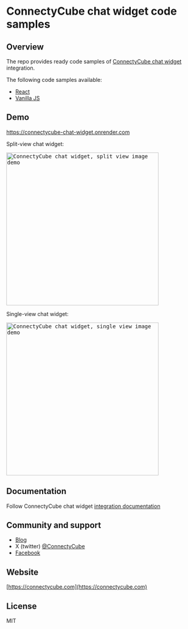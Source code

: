 # ConnectyCube chat widget code samples


## Overview 

The repo provides ready code samples of [ConnectyCube chat widget](https://www.npmjs.com/package/@connectycube/chat-widget) integration.

The following code samples available:

- [React](https://github.com/ConnectyCube/connectycube-chat-widget-samples/tree/main/react-ts)
- [Vanilla JS](https://github.com/ConnectyCube/connectycube-chat-widget-samples/tree/main/vanilla)

## Demo

https://connectycube-chat-widget.onrender.com

Split-view chat widget:

<kbd><img alt="ConnectyCube chat widget, split view image demo" src="https://developers.connectycube.com/images/chat_widget/chat-widget-1.png" width="400" /></kbd>

Single-view chat widget:

<kbd><img alt="ConnectyCube chat widget, single view image demo" src="https://developers.connectycube.com/images/chat_widget/chat-widget-2.png" width="400" /></kbd>

## Documentation

Follow ConnectyCube chat widget [integration documentation](https://www.npmjs.com/package/@connectycube/chat-widget)

## Community and support

- [Blog](https://connectycube.com/blog)
- X (twitter) [@ConnectyCube](https://x.com/ConnectyCube)
- [Facebook](https://www.facebook.com/ConnectyCube)

## Website

[https://connectycube.com](https://connectycube.com)

## License

MIT
